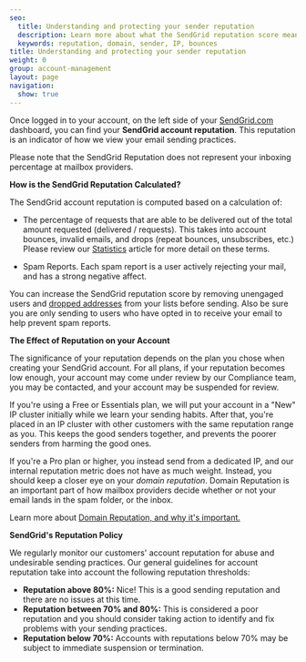```yaml
---
seo:
  title: Understanding and protecting your sender reputation
  description: Learn more about what the SendGrid reputation score means, and how it differs from your Domain Reputation...
  keywords: reputation, domain, sender, IP, bounces
title: Understanding and protecting your sender reputation
weight: 0
group: account-management
layout: page
navigation:
  show: true
---
```


Once logged in to your account, on the left side of your [SendGrid.com](https://sendgrid.com) dashboard, you can find your **SendGrid account reputation**. This reputation is an indicator of how we view your email sending practices.

[]({{root_url}}/images/Screen_Shot_2015-05-20_at_3.32.24_PM.png)

<call-out>

Please note that the SendGrid Reputation does not represent your inboxing percentage at mailbox providers.

</call-out>

**How is the SendGrid Reputation Calculated?**

The SendGrid account reputation is computed based on a calculation of:

- The percentage of requests that are able to be delivered out of the total amount requested (delivered / requests). This takes into account bounces, invalid emails, and drops (repeat bounces, unsubscribes, etc.) Please review our [Statistics]({{root_url}}/docs/help-support/analytics-and-reporting/stats-overview.html) article for more detail on these terms.

- Spam Reports. Each spam report is a user actively rejecting your mail, and has a strong negative affect.

<call-out>

You can increase the SendGrid reputation score by removing unengaged users and [dropped addresses]({{root_url}}/glossary/drops) from your lists before sending. Also be sure you are only sending to users who have opted in to receive your email to help prevent spam reports.

</call-out>

**The Effect of Reputation on your Account**

The significance of your reputation depends on the plan you chose when creating your SendGrid account. For all plans, if your reputation becomes low enough, your account may come under review by our Compliance team, you may be contacted, and your account may be suspended for review.

If you're using a Free or Essentials plan, we will put your account in a "New" IP cluster initially while we learn your sending habits. After that, you're placed in an IP cluster with other customers with the same reputation range as you. This keeps the good senders together, and prevents the poorer senders from harming the good ones.

If you're a Pro plan or higher, you instead send from a dedicated IP, and our internal reputation metric does not have as much weight. Instead, you should keep a closer eye on your _domain reputation_. Domain Reputation is an important part of how mailbox providers decide whether or not your email lands in the spam folder, or the inbox.

<call-out>

Learn more about [Domain Reputation, and why it's important.](https://sendgrid.com/blog/what-is-a-domain-reputation/)

</call-out>

**SendGrid's Reputation Policy**

We regularly monitor our customers' account reputation for abuse and undesirable sending practices. Our general guidelines for account reputation take into account the following reputation thresholds:

- **Reputation above 80%:** Nice! This is a good sending reputation and there are no issues at this time.
- **Reputation between 70% and 80%:** This is considered a poor reputation and you should consider taking action to identify and fix problems with your sending practices.
- **Reputation below 70%:** Accounts with reputations below 70% may be subject to immediate suspension or termination.
